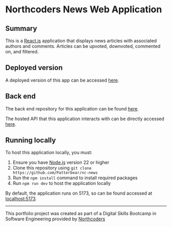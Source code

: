 # Northcoders News Web Application

## Summary

This is a [React.js](https://react.dev/) application that displays news articles with associated authors and comments. Articles can be upvoted, downvoted, commented on, and filtered.

## Deployed version

A deployed version of this app can be accessed [here](https://patterbear-nc-news.netlify.app/).

## Back end

The back end repository for this application can be found [here](https://github.com/Patterbear/be-nc-news).

The hosted API that this application interacts with can be directly accessed [here](https://nc-news-ch8f.onrender.com/api).

## Running locally

To host this application locally, you must:

1. Ensure you have [Node.js](https://nodejs.org/en/download) version 22 or higher
2. Clone this repository using `git clone https://github.com/Patterbear/nc-news`
3. Run the `npm install` command to install required packages
4. Run `npm run dev` to host the application locally

By default, the application runs on 5173, so can be found accessed at [localhost:5173](http://localhost:5173).



---

This portfolio project was created as part of a Digital Skills Bootcamp in Software Engineering provided by [Northcoders](https://northcoders.com/)
